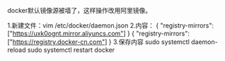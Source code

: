 docker默认镜像源被墙了，这样操作改用阿里镜像。

1.新建文件：vim  /etc/docker/daemon.json
2.内容：
{
 "registry-mirrors": ["https://uxk0ognt.mirror.aliyuncs.com"]
}
{ 
"registry-mirrors": ["https://registry.docker-cn.com"] 
}
3.保存内容
sudo  systemctl daemon-reload
sudo systemctl restart docker